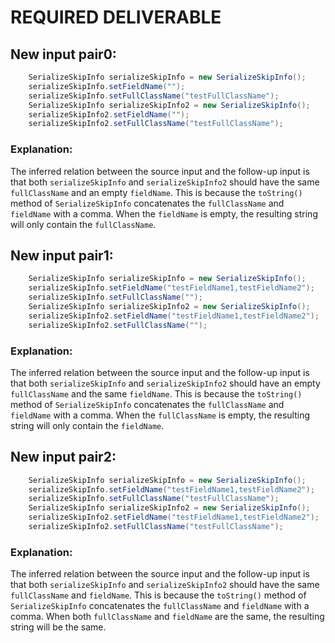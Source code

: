 # REQUIRED DELIVERABLE
## New input pair0:
```java
    SerializeSkipInfo serializeSkipInfo = new SerializeSkipInfo();
    serializeSkipInfo.setFieldName("");
    serializeSkipInfo.setFullClassName("testFullClassName");
    SerializeSkipInfo serializeSkipInfo2 = new SerializeSkipInfo();
    serializeSkipInfo2.setFieldName("");
    serializeSkipInfo2.setFullClassName("testFullClassName");
```
### Explanation:
The inferred relation between the source input and the follow-up input is that both `serializeSkipInfo` and `serializeSkipInfo2` should have the same `fullClassName` and an empty `fieldName`. This is because the `toString()` method of `SerializeSkipInfo` concatenates the `fullClassName` and `fieldName` with a comma. When the `fieldName` is empty, the resulting string will only contain the `fullClassName`.

## New input pair1:
```java
    SerializeSkipInfo serializeSkipInfo = new SerializeSkipInfo();
    serializeSkipInfo.setFieldName("testFieldName1,testFieldName2");
    serializeSkipInfo.setFullClassName("");
    SerializeSkipInfo serializeSkipInfo2 = new SerializeSkipInfo();
    serializeSkipInfo2.setFieldName("testFieldName1,testFieldName2");
    serializeSkipInfo2.setFullClassName("");
```
### Explanation:
The inferred relation between the source input and the follow-up input is that both `serializeSkipInfo` and `serializeSkipInfo2` should have an empty `fullClassName` and the same `fieldName`. This is because the `toString()` method of `SerializeSkipInfo` concatenates the `fullClassName` and `fieldName` with a comma. When the `fullClassName` is empty, the resulting string will only contain the `fieldName`.

## New input pair2:
```java
    SerializeSkipInfo serializeSkipInfo = new SerializeSkipInfo();
    serializeSkipInfo.setFieldName("testFieldName1,testFieldName2");
    serializeSkipInfo.setFullClassName("testFullClassName");
    SerializeSkipInfo serializeSkipInfo2 = new SerializeSkipInfo();
    serializeSkipInfo2.setFieldName("testFieldName1,testFieldName2");
    serializeSkipInfo2.setFullClassName("testFullClassName");
```
### Explanation:
The inferred relation between the source input and the follow-up input is that both `serializeSkipInfo` and `serializeSkipInfo2` should have the same `fullClassName` and `fieldName`. This is because the `toString()` method of `SerializeSkipInfo` concatenates the `fullClassName` and `fieldName` with a comma. When both `fullClassName` and `fieldName` are the same, the resulting string will be the same.
